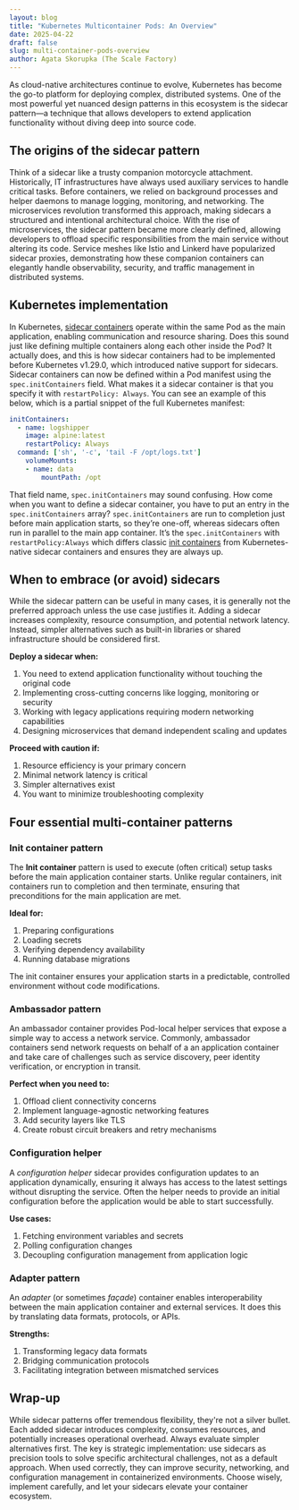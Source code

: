 ```yaml
---
layout: blog
title: "Kubernetes Multicontainer Pods: An Overview"
date: 2025-04-22
draft: false
slug: multi-container-pods-overview
author: Agata Skorupka (The Scale Factory)
---
```


As cloud-native architectures continue to evolve, Kubernetes has become the go-to platform for deploying complex, distributed systems. One of the most powerful yet nuanced design patterns in this ecosystem is the sidecar pattern—a technique that allows developers to extend application functionality without diving deep into source code.

## The origins of the sidecar pattern

Think of a sidecar like a trusty companion motorcycle attachment. Historically, IT infrastructures have always used auxiliary services to handle critical tasks. Before containers, we relied on background processes and helper daemons to manage logging, monitoring, and networking. The microservices revolution transformed this approach, making sidecars a structured and intentional architectural choice.
With the rise of microservices, the sidecar pattern became more clearly defined, allowing developers to offload specific responsibilities from the main service without altering its code. Service meshes like Istio and Linkerd have popularized sidecar proxies, demonstrating how these companion containers can elegantly handle observability, security, and traffic management in distributed systems.

## Kubernetes implementation

In Kubernetes, [sidecar containers](/docs/concepts/workloads/pods/sidecar-containers/) operate within
the same Pod as the main application, enabling communication and resource sharing.
Does this sound just like defining multiple containers along each other inside the Pod? It actually does, and
this is how sidecar containers had to be implemented before Kubernetes v1.29.0, which introduced
native support for sidecars.
Sidecar containers  can now be defined within a Pod manifest using the `spec.initContainers` field. What makes
it a sidecar container is that you specify it with `restartPolicy: Always`. You can see an example of this below, which is a partial snippet of the full Kubernetes manifest:

```yaml
initContainers:
  - name: logshipper
    image: alpine:latest
    restartPolicy: Always
  command: ['sh', '-c', 'tail -F /opt/logs.txt']
    volumeMounts:
    - name: data
        mountPath: /opt
```

That field name, `spec.initContainers` may sound confusing. How come when you want to define a sidecar container, you have to put an entry in the `spec.initContainers` array? `spec.initContainers` are run to completion just before main application starts, so they’re one-off, whereas sidecars often run in parallel to the main app container. It’s the `spec.initContainers` with `restartPolicy:Always` which differs classic [init containers](/docs/concepts/workloads/pods/init-containers/) from Kubernetes-native sidecar containers and ensures they are always up. 

## When to embrace (or avoid) sidecars

While the sidecar pattern can be useful in many cases, it is generally not the preferred approach unless the use case justifies it. Adding a sidecar increases complexity, resource consumption, and potential network latency. Instead, simpler alternatives such as built-in libraries or shared infrastructure should be considered first.

**Deploy a sidecar when:**

1. You need to extend application functionality without touching the original code
1. Implementing cross-cutting concerns like logging, monitoring or security
1. Working with legacy applications requiring modern networking capabilities
1. Designing microservices that demand independent scaling and updates

**Proceed with caution if:**

1. Resource efficiency is your primary concern
1. Minimal network latency is critical
1. Simpler alternatives exist
1. You want to minimize troubleshooting complexity


## Four essential multi-container patterns

### Init container pattern

The **Init container** pattern is used to execute (often critical) setup tasks before the main application container starts. Unlike regular containers, init containers run to completion and then terminate, ensuring that preconditions for the main application are met.

**Ideal for:**

1. Preparing configurations
1. Loading secrets
1. Verifying dependency availability
1. Running database migrations

The init container ensures your application starts in a predictable, controlled environment without code modifications.

### Ambassador pattern

An ambassador container provides Pod-local helper services that expose a simple way to access a network service. Commonly, ambassador containers send network requests on behalf of a an application container and
take care of challenges such as service discovery, peer identity verification, or encryption in transit.

**Perfect when you need to:**

1. Offload client connectivity concerns
1. Implement language-agnostic networking features
1. Add security layers like TLS
1. Create robust circuit breakers and retry mechanisms

### Configuration helper

A _configuration helper_ sidecar provides configuration updates to an application dynamically, ensuring it always has access to the latest settings without disrupting the service. Often the helper needs to provide an initial
configuration before the application would be able to start successfully.

**Use cases:**

1. Fetching environment variables and secrets
1. Polling configuration changes
1. Decoupling configuration management from application logic

### Adapter pattern

An _adapter_ (or sometimes _façade_) container enables interoperability between the main application container and external services. It does this by translating data formats, protocols, or APIs.

**Strengths:**

1. Transforming legacy data formats
1. Bridging communication protocols
1. Facilitating integration between mismatched services

## Wrap-up

While sidecar patterns offer tremendous flexibility, they're not a silver bullet. Each added sidecar introduces complexity, consumes resources, and potentially increases operational overhead. Always evaluate simpler alternatives first.
The key is strategic implementation: use sidecars as precision tools to solve specific architectural challenges, not as a default approach. When used correctly, they can improve security, networking, and configuration management in containerized environments.
Choose wisely, implement carefully, and let your sidecars elevate your container ecosystem.

